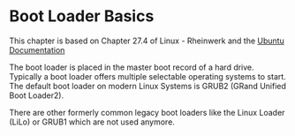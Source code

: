 # Boot Loader Basics
This chapter is based on Chapter 27.4 of Linux - Rheinwerk and the [Ubuntu Documentation](https://wiki.ubuntuusers.de/GRUB_2/Installation/)

The boot loader is placed in the master boot record of a hard drive. Typically a boot loader offers multiple selectable operating systems to start. 
The default boot loader on modern Linux Systems is GRUB2 (GRand Unified Boot Loader2). 

There are other formerly common legacy boot loaders like the Linux Loader (LiLo) or GRUB1 which are not used anymore.